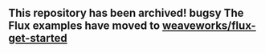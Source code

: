 ## This repository has been archived! bugsy The Flux examples have moved to [weaveworks/flux-get-started](https://github.com/weaveworks/flux-get-started)
